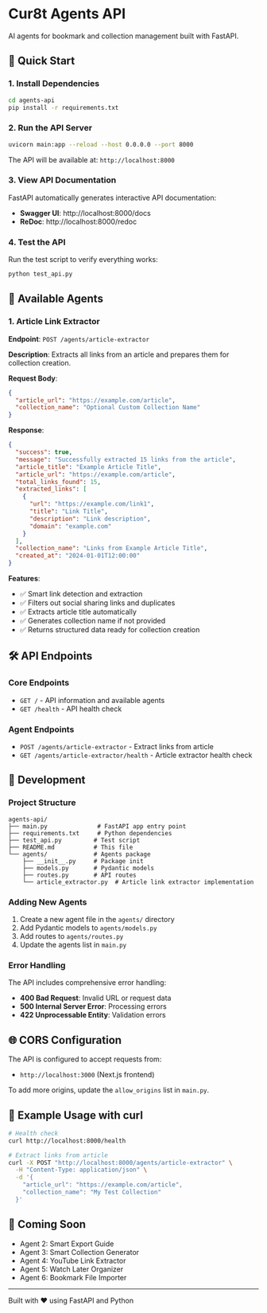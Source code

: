# Cur8t Agents API

AI agents for bookmark and collection management built with FastAPI.

## 🚀 Quick Start

### 1. Install Dependencies

```bash
cd agents-api
pip install -r requirements.txt
```

### 2. Run the API Server

```bash
uvicorn main:app --reload --host 0.0.0.0 --port 8000
```

The API will be available at: `http://localhost:8000`

### 3. View API Documentation

FastAPI automatically generates interactive API documentation:

- **Swagger UI**: http://localhost:8000/docs
- **ReDoc**: http://localhost:8000/redoc

### 4. Test the API

Run the test script to verify everything works:

```bash
python test_api.py
```

## 🤖 Available Agents

### 1. Article Link Extractor

**Endpoint**: `POST /agents/article-extractor`

**Description**: Extracts all links from an article and prepares them for collection creation.

**Request Body**:

```json
{
  "article_url": "https://example.com/article",
  "collection_name": "Optional Custom Collection Name"
}
```

**Response**:

```json
{
  "success": true,
  "message": "Successfully extracted 15 links from the article",
  "article_title": "Example Article Title",
  "article_url": "https://example.com/article",
  "total_links_found": 15,
  "extracted_links": [
    {
      "url": "https://example.com/link1",
      "title": "Link Title",
      "description": "Link description",
      "domain": "example.com"
    }
  ],
  "collection_name": "Links from Example Article Title",
  "created_at": "2024-01-01T12:00:00"
}
```

**Features**:

- ✅ Smart link detection and extraction
- ✅ Filters out social sharing links and duplicates
- ✅ Extracts article title automatically
- ✅ Generates collection name if not provided
- ✅ Returns structured data ready for collection creation

## 🛠️ API Endpoints

### Core Endpoints

- `GET /` - API information and available agents
- `GET /health` - API health check

### Agent Endpoints

- `POST /agents/article-extractor` - Extract links from article
- `GET /agents/article-extractor/health` - Article extractor health check

## 🔧 Development

### Project Structure

```
agents-api/
├── main.py              # FastAPI app entry point
├── requirements.txt     # Python dependencies
├── test_api.py         # Test script
├── README.md           # This file
└── agents/             # Agents package
    ├── __init__.py     # Package init
    ├── models.py       # Pydantic models
    ├── routes.py       # API routes
    └── article_extractor.py  # Article link extractor implementation
```

### Adding New Agents

1. Create a new agent file in the `agents/` directory
2. Add Pydantic models to `agents/models.py`
3. Add routes to `agents/routes.py`
4. Update the agents list in `main.py`

### Error Handling

The API includes comprehensive error handling:

- **400 Bad Request**: Invalid URL or request data
- **500 Internal Server Error**: Processing errors
- **422 Unprocessable Entity**: Validation errors

## 🌐 CORS Configuration

The API is configured to accept requests from:

- `http://localhost:3000` (Next.js frontend)

To add more origins, update the `allow_origins` list in `main.py`.

## 📝 Example Usage with curl

```bash
# Health check
curl http://localhost:8000/health

# Extract links from article
curl -X POST "http://localhost:8000/agents/article-extractor" \
  -H "Content-Type: application/json" \
  -d '{
    "article_url": "https://example.com/article",
    "collection_name": "My Test Collection"
  }'
```

## 🔮 Coming Soon

- Agent 2: Smart Export Guide
- Agent 3: Smart Collection Generator
- Agent 4: YouTube Link Extractor
- Agent 5: Watch Later Organizer
- Agent 6: Bookmark File Importer

---

Built with ❤️ using FastAPI and Python
